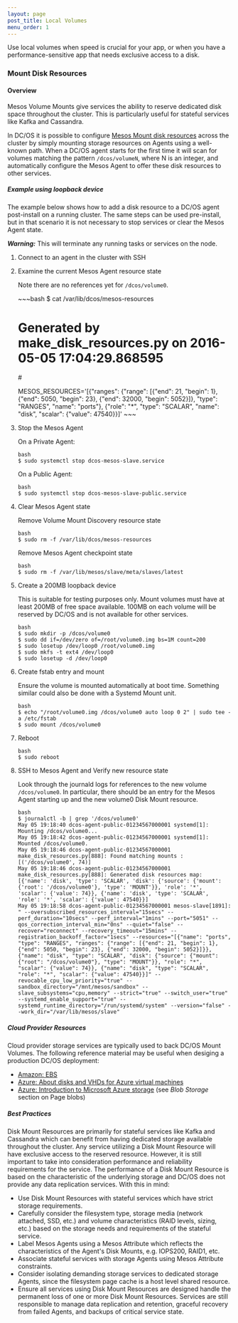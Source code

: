 ```yaml
---
layout: page
post_title: Local Volumes
menu_order: 1
---
```

<p>Use local volumes when speed is crucial for your app, or when you have a performance-sensitive app that needs exclusive access to a disk.</p>

<h3>Mount Disk Resources</h3>

<h4>Overview</h4>

<p>Mesos Volume Mounts give services the ability to reserve dedicated disk space throughout the cluster. This is particularly useful for stateful services like Kafka and Cassandra.</p>

<p>In DC/OS it is possible to configure <a href="http://mesos.apache.org/documentation/latest/multiple-disk/">Mesos Mount disk resources</a> across the cluster by simply mounting storage resources on Agents using a well-known path. When a DC/OS agent starts for the first time it will scan for volumes matching the pattern <code>/dcos/volumeN</code>, where N is an integer, and automatically configure the Mesos Agent to offer these disk resources to other services.</p>

<h5>Example using loopback device</h5>

<p>The example below shows how to add a disk resource to a DC/OS agent post-install on a running cluster. The same steps can be used pre-install, but in that scenario it is not necessary to stop services or clear the Mesos Agent state.</p>

<p><strong><em>Warning:</em></strong> This will terminate any running tasks or services on the node.</p>

<ol>
<li><p>Connect to an agent in the cluster with SSH</p></li>
<li><p>Examine the current Mesos Agent resource state</p>

<p>Note there are no references yet for <code>/dcos/volume0</code>.</p>

<p>~~~bash
$ cat /var/lib/dcos/mesos-resources</p>

<h1>Generated by make_disk_resources.py on 2016-05-05 17:04:29.868595</h1>

<p>#</p>

<p>MESOS_RESOURCES='[{"ranges": {"range": [{"end": 21, "begin": 1}, {"end": 5050, "begin": 23}, {"end": 32000, "begin": 5052}]}, "type": "RANGES", "name": "ports"}, {"role": "*", "type": "SCALAR", "name": "disk", "scalar": {"value": 47540}}]'
~~~</p></li>
<li><p>Stop the Mesos Agent</p>

<p>On a Private Agent:</p>

<p><code>bash
$ sudo systemctl stop dcos-mesos-slave.service</code></p>

<p>On a Public Agent:</p>

<p><code>bash
$ sudo systemctl stop dcos-mesos-slave-public.service</code></p></li>
<li><p>Clear Mesos Agent state</p>

<p>Remove Volume Mount Discovery resource state</p>

<p><code>bash
$ sudo rm -f /var/lib/dcos/mesos-resources</code></p>

<p>Remove Mesos Agent checkpoint state</p>

<p><code>bash
$ sudo rm -f /var/lib/mesos/slave/meta/slaves/latest</code></p></li>
<li><p>Create a 200MB loopback device</p>

<p>This is suitable for testing purposes only. Mount volumes must have at least 200MB of free space available. 100MB on each volume will be reserved by DC/OS and is not available for other services.</p>

<p><code>bash
$ sudo mkdir -p /dcos/volume0
$ sudo dd if=/dev/zero of=/root/volume0.img bs=1M count=200
$ sudo losetup /dev/loop0 /root/volume0.img
$ sudo mkfs -t ext4 /dev/loop0
$ sudo losetup -d /dev/loop0</code></p></li>
<li><p>Create fstab entry and mount</p>

<p>Ensure the volume is mounted automatically at boot time. Something similar could also be done with a Systemd Mount unit.</p>

<p><code>bash
$ echo "/root/volume0.img /dcos/volume0 auto loop 0 2" | sudo tee -a /etc/fstab
$ sudo mount /dcos/volume0</code></p></li>
<li><p>Reboot</p>

<p><code>bash
$ sudo reboot</code></p></li>
<li><p>SSH to Mesos Agent and Verify new resource state</p>

<p>Look through the journald logs for references to the new volume <code>/dcos/volume0</code>. In particular, there should be an entry for the Mesos Agent starting up and the new volume0 Disk Mount resource.</p>

<p><code>bash
$ journalctl -b | grep '/dcos/volume0'
May 05 19:18:40 dcos-agent-public-01234567000001 systemd[1]: Mounting /dcos/volume0...
May 05 19:18:42 dcos-agent-public-01234567000001 systemd[1]: Mounted /dcos/volume0.
May 05 19:18:46 dcos-agent-public-01234567000001 make_disk_resources.py[888]: Found matching mounts : [('/dcos/volume0', 74)]
May 05 19:18:46 dcos-agent-public-01234567000001 make_disk_resources.py[888]: Generated disk resources map: [{'name': 'disk', 'type': 'SCALAR', 'disk': {'source': {'mount': {'root': '/dcos/volume0'}, 'type': 'MOUNT'}}, 'role': '*', 'scalar': {'value': 74}}, {'name': 'disk', 'type': 'SCALAR', 'role': '*', 'scalar': {'value': 47540}}]
May 05 19:18:58 dcos-agent-public-01234567000001 mesos-slave[1891]: " --oversubscribed_resources_interval="15secs" --perf_duration="10secs" --perf_interval="1mins" --port="5051" --qos_correction_interval_min="0ns" --quiet="false" --recover="reconnect" --recovery_timeout="15mins" --registration_backoff_factor="1secs" --resources="[{"name": "ports", "type": "RANGES", "ranges": {"range": [{"end": 21, "begin": 1}, {"end": 5050, "begin": 23}, {"end": 32000, "begin": 5052}]}}, {"name": "disk", "type": "SCALAR", "disk": {"source": {"mount": {"root": "/dcos/volume0"}, "type": "MOUNT"}}, "role": "*", "scalar": {"value": 74}}, {"name": "disk", "type": "SCALAR", "role": "*", "scalar": {"value": 47540}}]" --revocable_cpu_low_priority="true" --sandbox_directory="/mnt/mesos/sandbox" --slave_subsystems="cpu,memory" --strict="true" --switch_user="true" --systemd_enable_support="true" --systemd_runtime_directory="/run/systemd/system" --version="false" --work_dir="/var/lib/mesos/slave"</code></p></li>
</ol>

<h5>Cloud Provider Resources</h5>

<p>Cloud provider storage services are typically used to back DC/OS Mount Volumes. The following reference material may be useful when desiging a production DC/OS deployment:</p>

<ul>
<li><a href="http://docs.aws.amazon.com/AWSEC2/latest/UserGuide/AmazonEBS.html">Amazon: EBS</a></li>
<li><a href="https://azure.microsoft.com/en-us/documentation/articles/virtual-machines-linux-about-disks-vhds/">Azure: About disks and VHDs for Azure virtual machines</a></li>
<li><a href="https://azure.microsoft.com/en-us/documentation/articles/storage-introduction/">Azure: Introduction to Microsoft Azure storage</a> (see <em>Blob Storage</em> section on Page blobs)</li>
</ul>

<h5>Best Practices</h5>

<p>Disk Mount Resources are primarily for stateful services like Kafka and Cassandra which can benefit from having dedicated storage available throughout the cluster. Any service utilizing a Disk Mount Resource will have exclusive access to the reserved resource. However, it is still important to take into consideration performance and reliability requirements for the service. The performance of a Disk Mount Resource is based on the characteristic of the underlying storage and DC/OS does not provide any data replication services. With this in mind:</p>

<ul>
<li>Use Disk Mount Resources with stateful services which have strict storage requirements.</li>
<li>Carefully consider the filesystem type, storage media (network attached, SSD, etc.) and volume characteristics (RAID levels, sizing, etc.) based on the storage needs and requirements of the stateful service.</li>
<li>Label Mesos Agents using a Mesos Attribute which reflects the characteristics of the Agent's Disk Mounts, e.g. IOPS200, RAID1, etc.</li>
<li>Associate stateful services with storage Agents using Mesos Attribute constraints.</li>
<li>Consider isolating demanding storage services to dedicated storage Agents, since the filesystem page cache is a host level shared resource.</li>
<li>Ensure all services using Disk Mount Resources are designed handle the permanent loss of one or more Disk Mount Resources. Services are still responsible to manage data replication and retention, graceful recovery from failed Agents, and backups of critical service state.</li>
</ul>
